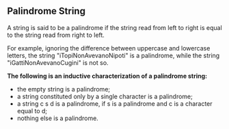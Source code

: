 ## Palindrome String

A string is said to be a palindrome if the string read from left to right is equal to the string read from right to left.

For example, ignoring the difference between uppercase and lowercase letters, the string "iTopiNonAvevanoNipoti" is a palindrome, while the string "iGattiNonAvevanoCugini" is not so.

**The following is an inductive characterization of a palindrome string:**

- the empty string is a palindrome;
- a string constituted only by a single character is a palindrome;
- a string c s d is a palindrome, if s is a palindrome and c is a character equal to d;
- nothing else is a palindrome.

